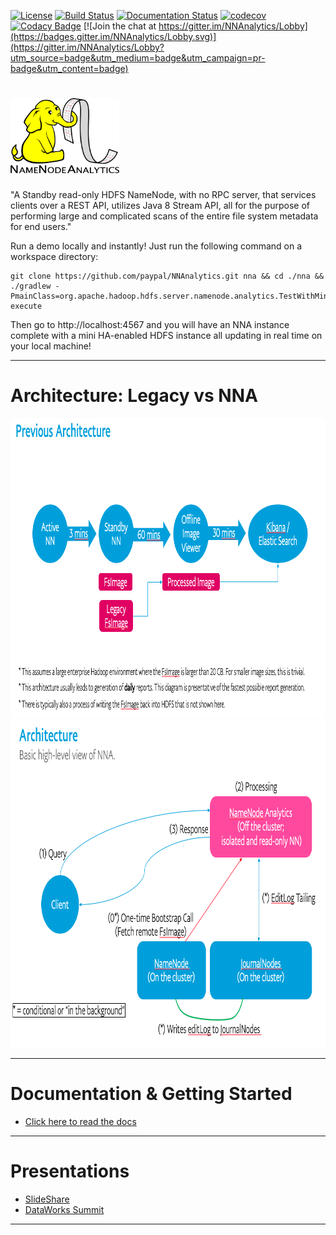 [![License](http://img.shields.io/:license-Apache%202-blue.svg)](http://www.apache.org/licenses/LICENSE-2.0.txt)
[![Build Status](https://travis-ci.com/paypal/NNAnalytics.svg?branch=master)](https://travis-ci.com/paypal/NNAnalytics)
[![Documentation Status](https://readthedocs.org/projects/nnanalytics/badge/?version=latest)](https://nnanalytics.readthedocs.io/en/latest/)
[![codecov](https://codecov.io/gh/paypal/NNAnalytics/branch/master/graph/badge.svg)](https://codecov.io/gh/paypal/NNAnalytics)
[![Codacy Badge](https://api.codacy.com/project/badge/Grade/acc8afc858ff485ea67653b23c8ea82b)](https://github.com/paypal/NNAnalytics/pulls) 
[![Join the chat at https://gitter.im/NNAnalytics/Lobby](https://badges.gitter.im/NNAnalytics/Lobby.svg)](https://gitter.im/NNAnalytics/Lobby?utm_source=badge&utm_medium=badge&utm_campaign=pr-badge&utm_content=badge)

# <img src="docs/images/NNA-logo.png" width="174" height="120" />

"A Standby read-only HDFS NameNode, with no RPC server, that services clients over a REST API, utilizes Java 8 Stream API, all for the purpose of performing large and complicated scans of the entire file system metadata for end users."

Run a demo locally and instantly! Just run the following command on a workspace directory:
```
git clone https://github.com/paypal/NNAnalytics.git nna && cd ./nna && ./gradlew -PmainClass=org.apache.hadoop.hdfs.server.namenode.analytics.TestWithMiniClusterWithStreamEngine execute
```
Then go to http://localhost:4567 and you will have an NNA instance complete with a mini HA-enabled HDFS instance all updating in real time on your local machine!

__________________________________________________________________________________________________________________

# Architecture: Legacy vs NNA

<img src="docs/images/NNA-arch-1.png" width="917" height="478" />
<img src="docs/images/NNA-arch-2.png" width="861" height="526" />

__________________________________________________________________________________________________________________

# Documentation & Getting Started

  * [Click here to read the docs](http://nnanalytics.readthedocs.io/)

__________________________________________________________________________________________________________________

# Presentations

  * [SlideShare](https://www2.slideshare.net/PlamenJeliazkov/namenode-analytics-querying-hdfs-namespace-in-real-time)
  * [DataWorks Summit](https://www.youtube.com/watch?v=9xlB5C88tbk)

__________________________________________________________________________________________________________________
